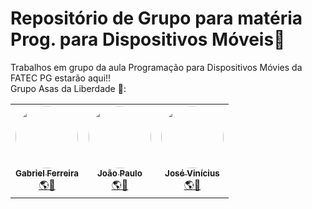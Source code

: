 # Repositório de Grupo para matéria Prog. para Dispositivos Móveis:robot:</h2>
 Trabalhos em grupo da aula Programação para Dispositivos Móvies da FATEC PG estarão aqui!!
 <br/>
Grupo Asas da Liberdade :eagle::<br/>
<table>
  <tr>
    <td align="center"><a href="https://github.com/Gabriel2104"><img style="border-radius: 50%;" src="https://avatars.githubusercontent.com/u/38962161?v=4" width="100px;" alt=""/><br /><sub><b>Gabriel Ferreira</b></sub></a><br /><a href="https://rocketseat.com.br/" title="Rocketseat">🌎🚀</a></td>
    <td align="center"><a href="https://github.com/JPGarc14"><img style="border-radius: 50%;" src="https://avatars.githubusercontent.com/u/70781099?v=4" width="100px;" alt=""/><br /><sub><b>João Paulo</b></sub></a><br /><a href="https://rocketseat.com.br/" title="Rocketseat">🌎🚀</a></td>
    <td align="center"><a href="https://github.com/JVHP"><img style="border-radius: 50%;" src="https://avatars.githubusercontent.com/u/63752069?v=4" width="100px;" alt=""/><br /><sub><b>José Vinícius</b></sub></a><br /><a href="https://rocketseat.com.br/" title="Rocketseat">🌎🚀</a></td>
  </tr>
</table>
 
